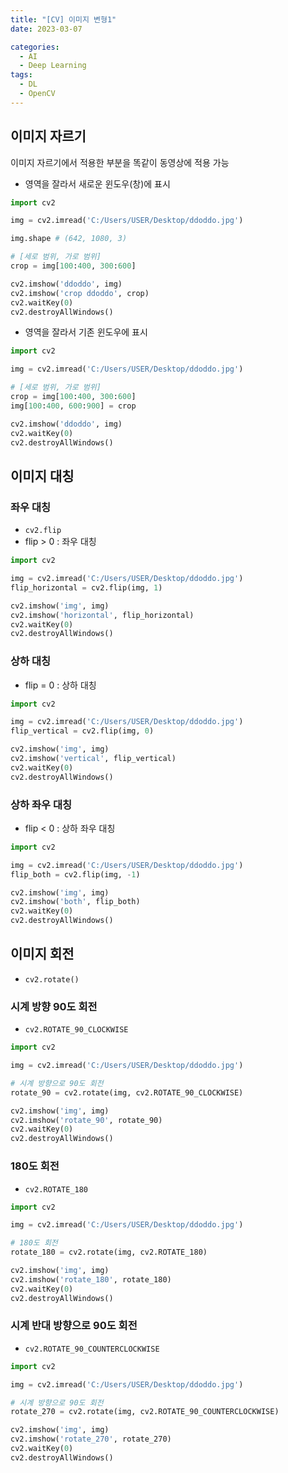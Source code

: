 ```yaml
---
title: "[CV] 이미지 변형1"
date: 2023-03-07

categories:
  - AI
  - Deep Learning
tags:
  - DL
  - OpenCV
---
```




## 이미지 자르기
이미지 자르기에서 적용한 부분을 똑같이 동영상에 적용 가능

- 영역을 잘라서 새로운 윈도우(창)에 표시


```python
import cv2

img = cv2.imread('C:/Users/USER/Desktop/ddoddo.jpg')

img.shape # (642, 1080, 3)

# [세로 범위, 가로 범위]
crop = img[100:400, 300:600]

cv2.imshow('ddoddo', img)
cv2.imshow('crop ddoddo', crop)
cv2.waitKey(0)
cv2.destroyAllWindows()
```

- 영역을 잘라서 기존 윈도우에 표시


```python
import cv2

img = cv2.imread('C:/Users/USER/Desktop/ddoddo.jpg')

# [세로 범위, 가로 범위]
crop = img[100:400, 300:600]
img[100:400, 600:900] = crop

cv2.imshow('ddoddo', img)
cv2.waitKey(0)
cv2.destroyAllWindows()
```

## 이미지 대칭

### 좌우 대칭
- `cv2.flip`
- flip > 0 : 좌우 대칭


```python
import cv2

img = cv2.imread('C:/Users/USER/Desktop/ddoddo.jpg')
flip_horizontal = cv2.flip(img, 1)

cv2.imshow('img', img)
cv2.imshow('horizontal', flip_horizontal)
cv2.waitKey(0)
cv2.destroyAllWindows()
```

### 상하 대칭
- flip = 0 : 상하 대칭


```python
import cv2

img = cv2.imread('C:/Users/USER/Desktop/ddoddo.jpg')
flip_vertical = cv2.flip(img, 0)

cv2.imshow('img', img)
cv2.imshow('vertical', flip_vertical)
cv2.waitKey(0)
cv2.destroyAllWindows()
```

### 상하 좌우 대칭
- flip < 0 : 상하 좌우 대칭


```python
import cv2

img = cv2.imread('C:/Users/USER/Desktop/ddoddo.jpg')
flip_both = cv2.flip(img, -1)

cv2.imshow('img', img)
cv2.imshow('both', flip_both)
cv2.waitKey(0)
cv2.destroyAllWindows()
```

## 이미지 회전
- `cv2.rotate()`

### 시계 방향 90도 회전
- `cv2.ROTATE_90_CLOCKWISE`


```python
import cv2

img = cv2.imread('C:/Users/USER/Desktop/ddoddo.jpg')

# 시계 방향으로 90도 회전
rotate_90 = cv2.rotate(img, cv2.ROTATE_90_CLOCKWISE) 

cv2.imshow('img', img)
cv2.imshow('rotate_90', rotate_90)
cv2.waitKey(0)
cv2.destroyAllWindows()
```

### 180도 회전
- `cv2.ROTATE_180`


```python
import cv2

img = cv2.imread('C:/Users/USER/Desktop/ddoddo.jpg')

# 180도 회전
rotate_180 = cv2.rotate(img, cv2.ROTATE_180) 

cv2.imshow('img', img)
cv2.imshow('rotate_180', rotate_180)
cv2.waitKey(0)
cv2.destroyAllWindows()
```

### 시계 반대 방향으로 90도 회전
- `cv2.ROTATE_90_COUNTERCLOCKWISE`


```python
import cv2

img = cv2.imread('C:/Users/USER/Desktop/ddoddo.jpg')

# 시계 방향으로 90도 회전
rotate_270 = cv2.rotate(img, cv2.ROTATE_90_COUNTERCLOCKWISE) 

cv2.imshow('img', img)
cv2.imshow('rotate_270', rotate_270)
cv2.waitKey(0)
cv2.destroyAllWindows()
```
